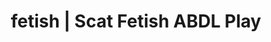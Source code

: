 ---
categories:
- Real Couples
- Lingerie Art
- Self-Pleasure
- Shibari
- Femdom
image: /assets/images/1747714217280.jpg
layout: post
schema:
  description: Premium adult content featuring ABDL Play, Scat Fetish. High-quality
    artwork with sensual themes.
  keywords:
  - Roleplay Fantasies
  - ABDL Play
  - Vintage Boudoir
  - Lingerie Art
  - Tattooed Beauties
  - Sensual Cosplay
  - Scat Fetish
  name: 1747714217280 | ABDL Play Scat Fetish
  type: VisualArtwork
seo:
  description: Featured content with sensual Scat Fetish, ABDL Play. HD images available.
  keywords: Scat Fetish, ABDL Play
  og_image: /assets/images/1747714217280.jpg
  schema_type: VisualArtwork
tags:
- '#fetish'
- ABDL Play
- Scat Fetish
title: fetish | Scat Fetish ABDL Play
---
